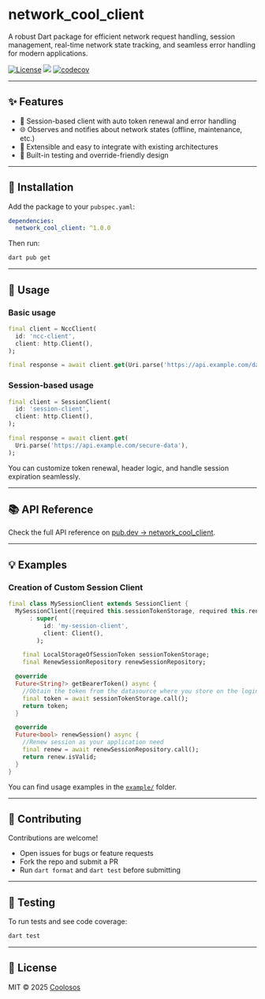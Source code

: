 # network_cool_client

A robust Dart package for efficient network request handling, session management, real-time network state tracking, and seamless error handling for modern applications.

<!-- [![Pub Version](https://badgen.net/pub/v/network_cool_client)](https://pub.dev/packages/network_cool_client/)
[![Pub Likes](https://badgen.net/pub/likes/network_cool_client)](https://pub.dev/packages/network_cool_client/score)
[![Pub Points](https://badgen.net/pub/points/network_cool_client)](https://pub.dev/packages/network_cool_client/score)
[![Pub Downloads](https://badgen.net/pub/dm/network_cool_client)](https://pub.dev/packages/network_cool_client)
[![Dart SDK Version](https://badgen.net/pub/sdk-version/network_cool_client)](https://pub.dev/packages/network_cool_client/) -->
[![License](https://img.shields.io/badge/license-MIT-blue.svg)](https://github.com/coolosos/network_cool_client/blob/main/LICENSE)
[![](https://img.shields.io/badge/linted%20by-coolint-0553B1)](https://pub.dev/packages/coolint)
[![codecov](https://codecov.io/gh/coolosos/networkcoolclient/graph/badge.svg)](https://codecov.io/gh/coolosos/networkcoolclient)

---

## ✨ Features

* 🔐 Session-based client with auto token renewal and error handling
* 🌐 Observes and notifies about network states (offline, maintenance, etc.)
* 🧩 Extensible and easy to integrate with existing architectures
* 🧪 Built-in testing and override-friendly design

---

## 🚀 Installation

Add the package to your `pubspec.yaml`:

```yaml
dependencies:
  network_cool_client: ^1.0.0
```

Then run:

```bash
dart pub get
```

---

## 📆 Usage

### Basic usage

```dart
final client = NccClient(
  id: 'ncc-client',
  client: http.Client(),
);

final response = await client.get(Uri.parse('https://api.example.com/data'));
```

### Session-based usage

```dart
final client = SessionClient(
  id: 'session-client',
  client: http.Client(),
);

final response = await client.get(
  Uri.parse('https://api.example.com/secure-data'),
);
```

You can customize token renewal, header logic, and handle session expiration seamlessly.

---

## 📚 API Reference

Check the full API reference on [pub.dev → network_cool_client](https://pub.dev/packages/network_cool_client).

---

## 💡 Examples

### Creation of Custom Session Client

```dart
final class MySessionClient extends SessionClient {
  MySessionClient({required this.sessionTokenStorage, required this.renewSessionRepository})
      : super(
          id: 'my-session-client',
          client: Client(),
        );

    final LocalStorageOfSessionToken sessionTokenStorage;
    final RenewSessionRepository renewSessionRepository;

  @override
  Future<String?> getBearerToken() async {
    //Obtain the token from the datasource where you store on the login request
    final token = await sessionTokenStorage.call();
    return token;
  }

  @override
  Future<bool> renewSession() async {
    //Renew session as your application need
    final renew = await renewSessionRepository.call();
    return renew.isValid;
  }
}
```

You can find usage examples in the [`example/`](example/) folder.

---

## 🤝 Contributing

Contributions are welcome!

* Open issues for bugs or feature requests
* Fork the repo and submit a PR
* Run `dart format` and `dart test` before submitting

---

## 🧪 Testing

To run tests and see code coverage:

```bash
dart test
```

---

## 📄 License

MIT © 2025 [Coolosos](https://github.com/coolosos)
